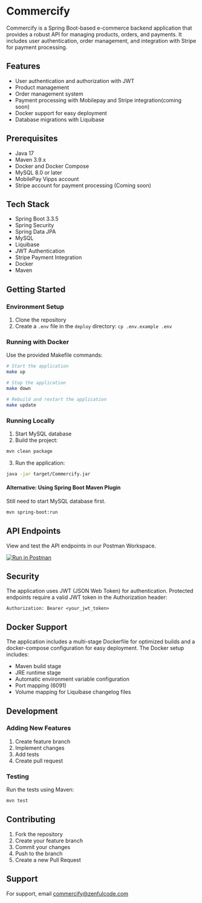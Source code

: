 # Commercify

Commercify is a Spring Boot-based e-commerce backend application that provides a robust API for managing products,
orders, and payments. It includes user authentication, order management, and integration with Stripe for payment
processing.

## Features

- User authentication and authorization with JWT
- Product management
- Order management system
- Payment processing with Mobilepay and Stripe integration(coming soon)
- Docker support for easy deployment
- Database migrations with Liquibase

## Prerequisites

- Java 17
- Maven 3.9.x
- Docker and Docker Compose
- MySQL 8.0 or later
- MobilePay Vipps account
- Stripe account for payment processing (Coming soon)

## Tech Stack

- Spring Boot 3.3.5
- Spring Security
- Spring Data JPA
- MySQL
- Liquibase
- JWT Authentication
- Stripe Payment Integration
- Docker
- Maven

## Getting Started

### Environment Setup

1. Clone the repository
2. Create a `.env` file in the `deploy` directory: `cp .env.example .env`

### Running with Docker

Use the provided Makefile commands:

```bash
# Start the application
make up

# Stop the application
make down

# Rebuild and restart the application
make update
```

### Running Locally

1. Start MySQL database
2. Build the project:

```bash
mvn clean package
```

3. Run the application:

```bash
java -jar target/Commercify.jar
```

#### Alternative: Using Spring Boot Maven Plugin

Still need to start MySQL database first.

```bash
mvn spring-boot:run
```

## API Endpoints

View and test the API endpoints in our Postman Workspace.

[![Run in Postman](https://run.pstmn.io/button.svg)](https://www.postman.com/zenfulcode/workspace/commercify-rest-api)

## Security

The application uses JWT (JSON Web Token) for authentication. Protected endpoints require a valid JWT token in the
Authorization header:

```
Authorization: Bearer <your_jwt_token>
```

## Docker Support

The application includes a multi-stage Dockerfile for optimized builds and a docker-compose configuration for easy
deployment. The Docker setup includes:

- Maven build stage
- JRE runtime stage
- Automatic environment variable configuration
- Port mapping (6091)
- Volume mapping for Liquibase changelog files

## Development

### Adding New Features

1. Create feature branch
2. Implement changes
3. Add tests
4. Create pull request

### Testing

Run the tests using Maven:

```bash
mvn test
```

## Contributing

1. Fork the repository
2. Create your feature branch
3. Commit your changes
4. Push to the branch
5. Create a new Pull Request

## Support

For support, email commercify@zenfulcode.com
